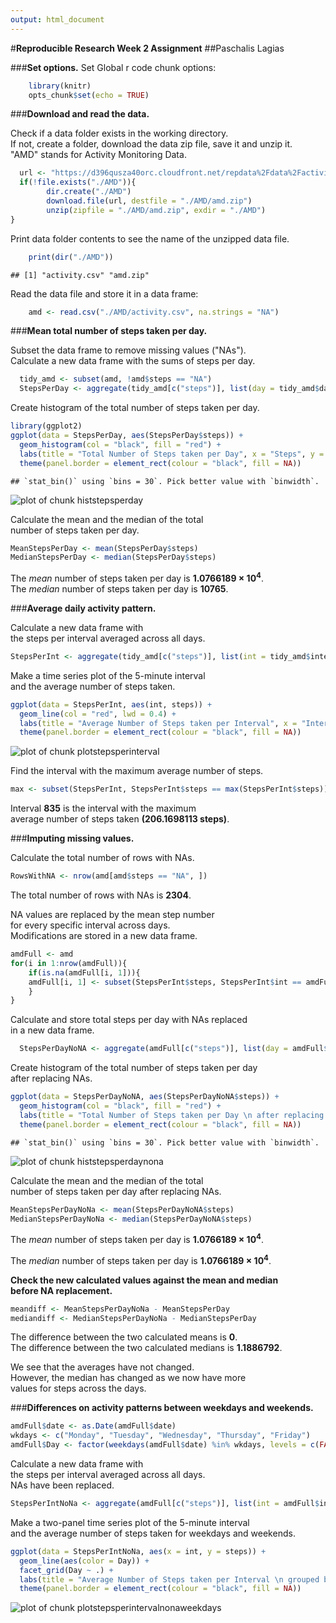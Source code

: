 ```yaml
---
output: html_document
---
```

#**Reproducible Research Week 2 Assignment**
##Paschalis Lagias
  
###**Set options.**
Set Global r code chunk options:

```r
    library(knitr)
    opts_chunk$set(echo = TRUE)
```
  
###**Download and read the data.**
  
Check if a data folder exists in the working directory.  
If not, create a folder, download the data zip file, save it and unzip it.  
"AMD" stands for Activity Monitoring Data.  

```r
  url <- "https://d396qusza40orc.cloudfront.net/repdata%2Fdata%2Factivity.zip"
  if(!file.exists("./AMD")){
        dir.create("./AMD")
        download.file(url, destfile = "./AMD/amd.zip")
        unzip(zipfile = "./AMD/amd.zip", exdir = "./AMD")
}
```
  
  
Print data folder contents to see the name of the unzipped data file.

```r
    print(dir("./AMD"))
```

```
## [1] "activity.csv" "amd.zip"
```
  
  
Read the data file and store it in a data frame:

```r
    amd <- read.csv("./AMD/activity.csv", na.strings = "NA")
```
  
###**Mean total number of steps taken per day.**  
  
Subset the data frame to remove missing values ("NAs").  
Calculate a new data frame with the sums of steps per day.  

```r
  tidy_amd <- subset(amd, !amd$steps == "NA")
  StepsPerDay <- aggregate(tidy_amd[c("steps")], list(day = tidy_amd$date), sum)
```
  
  
Create histogram of the total number of steps taken per day.

```r
library(ggplot2)
ggplot(data = StepsPerDay, aes(StepsPerDay$steps)) +
  geom_histogram(col = "black", fill = "red") +
  labs(title = "Total Number of Steps taken per Day", x = "Steps", y = "Count") + 
  theme(panel.border = element_rect(colour = "black", fill = NA))
```

```
## `stat_bin()` using `bins = 30`. Pick better value with `binwidth`.
```

![plot of chunk histstepsperday](figure/histstepsperday-1.png)
  
    
Calculate the mean and the median of the total   
number of steps taken per day.

```r
MeanStepsPerDay <- mean(StepsPerDay$steps)
MedianStepsPerDay <- median(StepsPerDay$steps)
```
The *mean* number of steps taken per day is **1.0766189 &times; 10<sup>4</sup>**.  
The *median* number of steps taken per day is **10765**.  

###**Average daily activity pattern.**  
  
Calculate a new data frame with  
the steps per interval averaged across all days.  

```r
StepsPerInt <- aggregate(tidy_amd[c("steps")], list(int = tidy_amd$interval), mean)
```


Make a time series plot of the 5-minute interval  
and the average number of steps taken.

```r
ggplot(data = StepsPerInt, aes(int, steps)) +
  geom_line(col = "red", lwd = 0.4) +
  labs(title = "Average Number of Steps taken per Interval", x = "Interval", y = "Steps") + 
  theme(panel.border = element_rect(colour = "black", fill = NA))
```

![plot of chunk plotstepsperinterval](figure/plotstepsperinterval-1.png)


Find the interval with the maximum average number of steps.  

```r
max <- subset(StepsPerInt, StepsPerInt$steps == max(StepsPerInt$steps))
```
Interval **835** is the interval with the maximum  
average number of steps taken **(206.1698113 steps)**.

###**Imputing missing values.** 
  
Calculate the total number of rows with NAs.

```r
RowsWithNA <- nrow(amd[amd$steps == "NA", ])
```


The total number of rows with NAs is **2304**.  

NA values are replaced by the mean step number  
for every specific interval across days.  
Modifications are stored in a new data frame.


```r
amdFull <- amd
for(i in 1:nrow(amdFull)){
    if(is.na(amdFull[i, 1])){
    amdFull[i, 1] <- subset(StepsPerInt$steps, StepsPerInt$int == amdFull[i, 3])
    }
}
```

Calculate and store total steps per day with NAs replaced  
in a new data frame.

```r
  StepsPerDayNoNA <- aggregate(amdFull[c("steps")], list(day = amdFull$date), sum)
```
  
  
Create histogram of the total number of steps taken per day  
after replacing NAs.

```r
ggplot(data = StepsPerDayNoNA, aes(StepsPerDayNoNA$steps)) +
  geom_histogram(col = "black", fill = "red") +
  labs(title = "Total Number of Steps taken per Day \n after replacing NAs", x = "Steps", y = "Count") + 
  theme(panel.border = element_rect(colour = "black", fill = NA))
```

```
## `stat_bin()` using `bins = 30`. Pick better value with `binwidth`.
```

![plot of chunk histstepsperdaynona](figure/histstepsperdaynona-1.png)
  
    
Calculate the mean and the median of the total   
number of steps taken per day after replacing NAs.

```r
MeanStepsPerDayNoNa <- mean(StepsPerDayNoNA$steps)
MedianStepsPerDayNoNa <- median(StepsPerDayNoNA$steps)
```
The *mean* number of steps taken per day is **1.0766189 &times; 10<sup>4</sup>**.  

The *median* number of steps taken per day is **1.0766189 &times; 10<sup>4</sup>**.  

**Check the new calculated values against the mean and median**  
**before NA replacement.**

```r
meandiff <- MeanStepsPerDayNoNa - MeanStepsPerDay
mediandiff <- MedianStepsPerDayNoNa - MedianStepsPerDay
```
The difference between the two calculated means is **0**.  
The difference between the two calculated medians is **1.1886792**.  
  
We see that the averages have not changed.  
However, the median has changed as we now have more  
values for steps across the days.

###**Differences on activity patterns between weekdays and weekends.**



```r
amdFull$date <- as.Date(amdFull$date)
wkdays <- c("Monday", "Tuesday", "Wednesday", "Thursday", "Friday")
amdFull$Day <- factor(weekdays(amdFull$date) %in% wkdays, levels = c(FALSE, TRUE), labels = c("Weekend", "Weekday"))
```


Calculate a new data frame with  
the steps per interval averaged across all days.  
NAs have been replaced.

```r
StepsPerIntNoNa <- aggregate(amdFull[c("steps")], list(int = amdFull$interval, Day = amdFull$Day), mean)
```

Make a two-panel time series plot of the 5-minute interval  
and the average number of steps taken for weekdays and weekends.

```r
ggplot(data = StepsPerIntNoNa, aes(x = int, y = steps)) +
  geom_line(aes(color = Day)) +
  facet_grid(Day ~ .) + 
  labs(title = "Average Number of Steps taken per Interval \n grouped by weekdays and weekends", x = "Interval", y = "Steps") +
  theme(panel.border = element_rect(colour = "black", fill = NA))
```

![plot of chunk plotstepsperintervalnonaweekdays](figure/plotstepsperintervalnonaweekdays-1.png)
